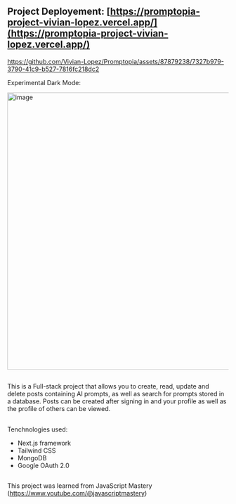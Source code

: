 ## Project Deployement: [https://promptopia-project-vivian-lopez.vercel.app/](https://promptopia-project-vivian-lopez.vercel.app/)

https://github.com/Vivian-Lopez/Promptopia/assets/87879238/7327b979-3790-41c9-b527-7816fc218dc2

Experimental Dark Mode:

<img width="630" alt="image" src="https://github.com/Vivian-Lopez/Promptopia/assets/87879238/18f4812c-1d8b-46eb-bef4-c7fc5a413657">

##
This is a Full-stack project that allows you to create, read, update and delete posts containing AI prompts, as well as search for prompts stored in a database. Posts can be created after signing in and your profile as well as the profile of others can be viewed.
## 

Tenchnologies used:

- Next.js framework
- Tailwind CSS
- MongoDB
- Google OAuth 2.0

##

This project was learned from JavaScript Mastery (https://www.youtube.com/@javascriptmastery)
